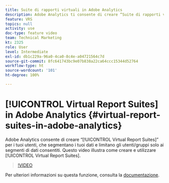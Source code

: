 ```yaml
---
title: Suite di rapporti virtuali in Adobe Analytics
description: Adobe Analytics ti consente di creare “Suite di rapporti virtuali” per i tuoi utenti, che segmentano i tuoi dati e limitano gli utenti/gruppi ai soli segmenti di dati consentiti. Questo video illustra come creare e lavorare con le suite di rapporti virtuali.
feature: VRS
topics: null
activity: use
doc-type: feature video
team: Technical Marketing
kt: 2325
role: User
level: Intermediate
exl-id: db1c229a-96a0-4ca0-8c4e-a04721564c7d
source-git-commit: 8fc641743bc9e07b838a22ca64ccc15344d52764
workflow-type: ht
source-wordcount: '101'
ht-degree: 100%

---
```


# [!UICONTROL Virtual Report Suites] in Adobe Analytics {#virtual-report-suites-in-adobe-analytics}

Adobe Analytics consente di creare “[!UICONTROL Virtual Report Suites]” per i tuoi utenti, che segmentano i tuoi dati e limitano gli utenti/gruppi solo ai segmenti di dati consentiti. Questo video illustra come creare e utilizzare [!UICONTROL Virtual Report Suites].

>[!VIDEO](https://video.tv.adobe.com/v/25412/?quality=12&learn=on)

Per ulteriori informazioni su questa funzione, consulta la [documentazione](https://experienceleague.adobe.com/docs/analytics/components/virtual-report-suites/vrs-about.html?lang=it).
